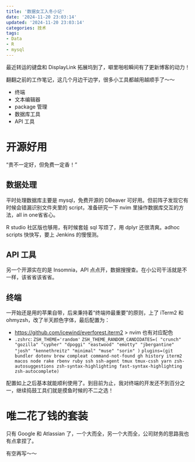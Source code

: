 ```yaml
---
title: '数据女工入冬小记'
date: '2024-11-20 23:03:14'
updated: '2024-11-20 23:03:14'
categories: 技术
tags:
- Data
- R
- mysql
---
```


最近转运的键盘和 DisplayLink 拓展坞到了，噼里啪啦瞬间有了更新博客的动力！

<!-- more -->

翻翻之前的工作笔记，这几个月边干边学，很多小工具都越用越顺手了～～

- 终端
- 文本编辑器
- package 管理
- 数据库工具
- API 工具

# 开源好用

“贵不一定好，但免费一定香！”

## 数据处理

平时处理数据库主要是 mysql，免费开源的 DBeaver 可好用。但前阵子发现它有时候会错漏识别文件夹里的 script，准备研究一下 nvim 里操作数据库交互的方法，all in one省省心。

R studio 社区版也够用，有时候套娃 sql 写烦了，用 dplyr 还很清爽。adhoc scripts 快快写，要上 Jenkins 的慢慢测。

## API 工具

另一个开源实在的是 Insomnia，API 点点开，数据搜搜查。在小公司干活就是不一样，该省省该省省。

## 终端

一开始还是用的苹果自带，后来秉持着“终端帅最重要”的原则，上了 iTerm2 和 ohmyzsh，改了半天颜色字体，最后配置为：

- https://github.com/icewind/everforest.iterm2 > nvim 也有对应配色
- `.zshrc`: `ZSH_THEME='random'` `ZSH_THEME_RANDOM_CANDIDATES=( "crunch" "gozilla" "cypher" "dpoggi" "eastwood" "emotty" "jbergantine" "josh" "kennethreitz" "minimal" "muse" "sorin" )` `plugins=(git bundler dotenv brew compleat command-not-found gh history iterm2 macos node rake rbenv ruby ssh ssh-agent tmux tmux-cssh yarn zsh-autosuggestions zsh-syntax-highlighting fast-syntax-highlighting zsh-autocomplete)`

配置如上之后基本就能顺利使用了。到目前为止，我对终端的开发还不到百分之一，继续捣鼓工具们就是摸鱼时候的不二之选！

# 唯二花了钱的套装

只有 Google 和 Atlassian 了，一个大而全，另一个大而全，公司财务的思路我也有点拿捏了。

有空再写～～
